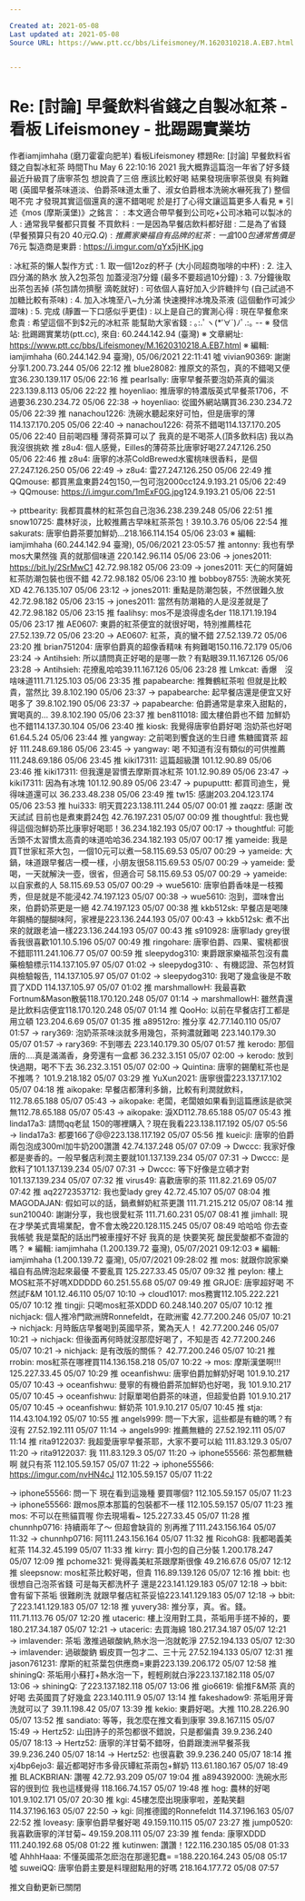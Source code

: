 ```yaml
---

Created at: 2021-05-08
Last updated at: 2021-05-08
Source URL: https://www.ptt.cc/bbs/Lifeismoney/M.1620310218.A.EB7.html


---
```


# Re: [討論] 早餐飲料省錢之自製冰紅茶 - 看板 Lifeismoney - 批踢踢實業坊


作者iamjimhaha (磨刀霍霍向肥羊)
看板Lifeismoney
標題Re: \[討論\] 早餐飲料省錢之自製冰紅茶
時間Thu May 6 22:10:16 2021
我大概靠這篇泡一年省了好多錢 最近升級買了唐寧茶包 想說貴了三倍 應該比較好喝 結果發現唐寧茶很臭 有夠難喝 (英國早餐茶味道淡、伯爵茶味道太重了、淑女伯爵根本洗碗水嚇死我了) 整個喝不完 才發現其實這個還真的還不錯喝呢 於是打了心得文讓這篇更多人看見 ※ 引述《mos (摩斯漢堡)》之銘言： : 本文適合帶早餐到公司吃+公司冰箱可以製冰的人 : 通常我早餐都只買餐 不買飲料 : 一是因為早餐店飲料都好甜 : 二是為了省錢 (早餐預算只有$20~40元Q.Q) : 推薦家樂福自有品牌的紅茶 : 一盒100包 通常售價是$76元 製造商是東爵 : <https://i.imgur.com/qYx5jHK.jpg>

: 冰紅茶的懶人製作方式 : 1. 取一個12oz的杯子 (大小同超商咖啡的中杯) : 2. 注入四分滿的熱水 放入2包茶包 加蓋浸泡7分鐘 (最多不要超過10分鐘) : 3. 7分鐘後取出茶包丟掉 (茶包請勿擠壓 滴乾就好) : 可依個人喜好加入少許糖拌勻 (自己試過不加糖比較有茶味) : 4. 加入冰塊至八~九分滿 快速攪拌冰塊及茶液 (這個動作可減少澀味) : 5. 完成 (靜置一下口感似乎更佳) : 以上是自己的實測心得 : 現在早餐愈來愈貴 : 希望這個不到$2元的冰紅茶 能幫助大家省錢 : ｡:.ﾟヽ(\*′∀\`)ﾉﾟ.:｡ \-- ※ 發信站: 批踢踢實業坊(ptt.cc), 來自: 60.244.142.94 (臺灣) ※ 文章網址: <https://www.ptt.cc/bbs/Lifeismoney/M.1620310218.A.EB7.html> ※ 編輯: iamjimhaha (60.244.142.94 臺灣), 05/06/2021 22:11:41
噓 vivian90369: 謝謝分享1.200.73.244 05/06 22:12
推 blue28082: 推原文的茶包，真的不錯喝又便宜36.230.139.117 05/06 22:16
推 pearlsally: 唐寧早餐茶要泡奶茶真的偏淡223.139.8.113 05/06 22:22
推 hoyenliao: 推唐寧的特濃版英式早餐茶1706，不過要36.230.234.72 05/06 22:38
→ hoyenliao: 從國外網站購買36.230.234.72 05/06 22:39
推 nanachou1226: 洗碗水聽起來好可怕，但是唐寧的薄114.137.170.205 05/06 22:40
→ nanachou1226: 荷茶不錯喝114.137.170.205 05/06 22:40
目前喝四種 薄荷茶算可以了 我真的是不喝茶人(頂多飲料店) 我以為我沒很挑欸
推 z8u4: 個人感覺，Eilles的薄荷茶比唐寧好喝27.247.126.250 05/06 22:46
推 z8u4: 唐寧的冰茶ColdBrewed水蜜桃味很香料，是個27.247.126.250 05/06 22:49
→ z8u4: 雷27.247.126.250 05/06 22:49
推 QQmouse: 都買黑盒東爵24包150,一包可泡2000cc124.9.193.21 05/06 22:49
→ QQmouse: <https://i.imgur.com/1mExF0G.jpg>124.9.193.21 05/06 22:51

→ pttbearity: 我都買農林的紅茶包自己泡36.238.239.248 05/06 22:51
推 snow10725: 農林好淡，比較推薦古早味紅茶茶包！39.10.3.76 05/06 22:54
推 sakurats: 唐寧伯爵茶要加鮮奶...218.166.114.154 05/06 23:03
※ 編輯: iamjimhaha (60.244.142.94 臺灣), 05/06/2021 23:05:57
推 antonny: 我也有學 mos大果然強 真的就那個味道 220.142.96.114 05/06 23:06
→ jones2011: <https://bit.ly/2SrMwC1> 42.72.98.182 05/06 23:09
→ jones2011: 天仁的阿薩姆紅茶防潮包裝也很不錯 42.72.98.182 05/06 23:10
推 bobboy8755: 洗碗水笑死XD 42.76.135.107 05/06 23:12
→ jones2011: 重點是防潮包裝，不然很難久放 42.72.98.182 05/06 23:15
→ jones2011: 當然有防潮箱的人是沒差就是了 42.72.98.182 05/06 23:15
推 faalihsy: mos不是浪得虛名der 118.171.19.194 05/06 23:17
推 AE0607: 東爵的紅茶便宜的就很好喝，特別推薦桂花 27.52.139.72 05/06 23:20
→ AE0607: 紅茶，真的蠻不錯 27.52.139.72 05/06 23:20
推 brian751204: 唐寧伯爵真的超像香精味 有夠難喝150.116.72.179 05/06 23:24
→ Antihsieh: 所以請問真正好喝的是哪一款？有點眼39.11.167.126 05/06 23:28
→ Antihsieh: 花撩亂哈哈39.11.167.126 05/06 23:28
推 Lmkcat: 香爆　沒啥味道111.71.125.103 05/06 23:35
推 papabearche: 推舞鶴紅茶啦 但就是比較貴，當然比 39.8.102.190 05/06 23:37
→ papabearche: 起早餐店還是便宜又好喝多了 39.8.102.190 05/06 23:37
→ papabearche: 伯爵通常是拿來入甜點的，實喝真的… 39.8.102.190 05/06 23:37
推 ben811018: 國太樓伯爵也不錯 加鮮奶也不錯114.137.30.104 05/06 23:40
推 kiosk: 我覺得唐寧伯爵好喝 泡奶茶也好喝 61.64.5.24 05/06 23:44
推 yangway: 之前喝到饗食送的生日禮 焦糖國寶茶 超好 111.248.69.186 05/06 23:45
→ yangway: 喝 不知道有沒有類似的可供推薦 111.248.69.186 05/06 23:45
推 kiki17311: 這篇超級讚 101.12.90.89 05/06 23:46
推 kiki17311: 但我還是習慣去摩斯買冰紅茶 101.12.90.89 05/06 23:47
→ kiki17311: 因為有冰塊 101.12.90.89 05/06 23:47
→ pupuputtt: 都買司迪生，覺得味道還可以 36.233.48.238 05/06 23:49
推 tw15: 感謝203.204.123.174 05/06 23:53
推 hui333: 明天買223.138.111.244 05/07 00:01
推 zaqzz: 感謝 改天試試 目前也是煮東爵24包 42.76.197.231 05/07 00:09
推 thoughtful: 我也覺得這個泡鮮奶茶比康寧好喝耶！36.234.182.193 05/07 00:17
→ thoughtful: 可能舌頭不太習慣太高貴的味道哈哈36.234.182.193 05/07 00:17
推 yameide: 我是買T世家紅茶大包，一個10元可以煮一58.115.69.53 05/07 00:29
→ yameide: 大鍋，味道跟早餐店一模一樣，小朋友很58.115.69.53 05/07 00:29
→ yameide: 愛喝，一天就解決一壺，很省，但適合可 58.115.69.53 05/07 00:29
→ yameide: 以自家煮的人 58.115.69.53 05/07 00:29
→ wue5610: 唐寧伯爵香味是一枝獨秀，但是就是不能浸42.74.197.123 05/07 00:38
→ wue5610: 泡到，澀味會出來，伯爵奶茶更是一絕 42.74.197.123 05/07 00:38
推 kkb512sk: 早餐店是喝陳年鋼桶的醍醐味阿，家裡是223.136.244.193 05/07 00:43
→ kkb512sk: 煮不出來的就跟老滷一樣223.136.244.193 05/07 00:43
推 s910928: 唐寧lady grey很香我很喜歡101.10.5.196 05/07 00:49
推 ringohare: 唐寧伯爵、四果、蜜桃都很不錯耶111.241.106.77 05/07 00:59
推 sleepydog310: 東爵跟家樂福茶包沒有農藥檢驗標示114.137.105.97 05/07 01:02
→ sleepydog310: 、有機認證、茶包材質與檢驗報告, 114.137.105.97 05/07 01:02
→ sleepydog310: 我喝了幾盒後是不敢買了XDD 114.137.105.97 05/07 01:02
推 marshmallowH: 我最喜歡Fortnum&Mason散裝118.170.120.248 05/07 01:14
→ marshmallowH: 雖然貴還是比飲料店便宜118.170.120.248 05/07 01:14
推 QooHo: 以前在早餐店打工都是用立頓 123.204.6.69 05/07 01:35
推 a89512ro: 推分享 42.77.140.110 05/07 01:57
→ rary369: 泡奶茶茶味淡就多用幾包，茶夠濃就難喝 223.140.179.30 05/07 01:57
→ rary369: 不到哪去 223.140.179.30 05/07 01:57
推 kerodo: 那個唐的....真是滿滿香，身旁還有一盒都 36.232.3.151 05/07 02:00
→ kerodo: 放到快過期，喝不下去 36.232.3.151 05/07 02:00
→ Quintina: 唐寧的錫蘭紅茶也是不推嗎？ 101.9.218.182 05/07 03:29
推 YuXun2021: 唐寧很雷223.137.17.102 05/07 04:18
推 aikopake: 早餐店都薄利多銷，比較有利潤就飲料，112.78.65.188 05/07 05:43
→ aikopake: 老闆，老闆娘如果看到這篇應該是欲哭無112.78.65.188 05/07 05:43
→ aikopake: 淚XD112.78.65.188 05/07 05:43
推 linda17a3: 請問qq老鼠 150的哪裡購入？現在我看223.138.117.192 05/07 05:56
→ linda17a3: 都要166了@@223.138.117.192 05/07 05:56
推 kueicjl: 唐寧的伯爵兩包泡成300ml加牛奶200讚讚 42.74.137.248 05/07 07:09
→ Dwccc: 我家好像都是麥香的。一般早餐店利潤主要就101.137.139.234 05/07 07:31
→ Dwccc: 是飲料了101.137.139.234 05/07 07:31
→ Dwccc: 等下好像是立頓才對101.137.139.234 05/07 07:32
推 virus49: 喜歡唐寧的茶 111.82.21.69 05/07 07:42
推 aq2272353712: 我也愛lady grey 42.72.45.107 05/07 08:04
推 MAGODAJAN: 假如可以的話，鍋煮鮮奶紅茶更讚 111.71.215.212 05/07 08:14
推 sun210040: 謝謝分享，我也很愛紅茶 111.71.60.231 05/07 08:41
推 jimhall: 現在才學美式賣場業配，會不會太晚220.128.115.245 05/07 08:49
哈哈哈 你去查我帳號 我是葉配的話出門被車撞好不好 我真的是 快要笑死 酸民愛酸都不查證的嗎？ ※ 編輯: iamjimhaha (1.200.139.72 臺灣), 05/07/2021 09:12:03 ※ 編輯: iamjimhaha (1.200.139.72 臺灣), 05/07/2021 09:28:02
推 mos: 就跟你說家樂福自有品牌泡起來最優 不要亂買 125.227.33.45 05/07 09:32
推 peylon: 樓上MOS紅茶不好嗎XDDDDD 60.251.55.68 05/07 09:49
推 GRJOE: 唐寧超好喝 不然試F&M 101.12.46.110 05/07 10:10
→ cloud1017: mos務實112.105.222.221 05/07 10:12
推 tingji: 只喝mos紅茶XDDD 60.248.140.207 05/07 10:12
推 nichjack: 個人推冷門歐洲牌Ronnefeldt，在歐洲蜜 42.77.200.246 05/07 10:21
→ nichjack: 月時飯店早餐喝到英國早茶，驚為天人！ 42.77.200.246 05/07 10:21
→ nichjack: 但後面再何時就沒那麼好喝了，不知是否 42.77.200.246 05/07 10:21
→ nichjack: 是有改版的關係？ 42.77.200.246 05/07 10:21
推 rrobin: mos紅茶在哪裡買114.136.158.218 05/07 10:22
→ mos: 摩斯漢堡啊!!! 125.227.33.45 05/07 10:29
推 oceanfishwu: 唐寧伯爵加鮮奶好喝 101.9.10.217 05/07 10:43
→ oceanfishwu: 曼寧的有機伯爵茶加鮮奶也好喝，我 101.9.10.217 05/07 10:45
→ oceanfishwu: 討厭單喝伯爵茶的味道，但超愛伯爵 101.9.10.217 05/07 10:45
→ oceanfishwu: 鮮奶茶 101.9.10.217 05/07 10:45
推 stja: 114.43.104.192 05/07 10:55
推 angels999: 問一下大家，這些都是有糖的嗎？有沒有 27.52.192.111 05/07 11:14
→ angels999: 推薦無糖的 27.52.192.111 05/07 11:14
推 rita9122037: 我超愛唐寧早餐茶耶，大家不要可以給 111.83.129.3 05/07 11:20
→ rita9122037: 我 111.83.129.3 05/07 11:20
→ iphone55566: 茶包都無糖啊 就只有茶 112.105.59.157 05/07 11:22
→ iphone55566: <https://imgur.com/nvHN4cJ> 112.105.59.157 05/07 11:22

→ iphone55566: 問一下 現在看到這幾種 要買哪個? 112.105.59.157 05/07 11:23
→ iphone55566: 跟mos原本那篇的包裝都不一樣 112.105.59.157 05/07 11:23
推 mos: 不可以在熊貓買喔 你去現場看~ 125.227.33.45 05/07 11:28
推 chunnhp0716: 持續兩年了～ 但超會缺貨的 別再推了111.243.156.164 05/07 11:32
→ chunnhp0716: 阿111.243.156.164 05/07 11:32
推 RicohG8: 我都喝義美紅茶 114.32.45.199 05/07 11:33
推 kirry: 買小包的自己分裝 1.200.178.247 05/07 12:09
推 pchome321: 覺得義美紅茶跟摩斯很像 49.216.67.6 05/07 12:12
推 sleepsnow: mos紅茶比較好喝，但貴 116.89.139.126 05/07 12:16
推 bbit: 也很想自己泡茶省錢 可是每天都洗杯子 還是223.141.129.183 05/07 12:18
→ bbit: 會有留下茶垢 很難刷洗 就跟早餐店紅茶妥協223.141.129.183 05/07 12:18
→ bbit: 了223.141.129.183 05/07 12:18
推 yuvery38: 推分享，真。省。錢。 111.71.113.76 05/07 12:20
推 utaceric: 樓上沒用對工具，茶垢用手搓不掉的，要 180.217.34.187 05/07 12:21
→ utaceric: 去買海綿 180.217.34.187 05/07 12:21
→ imlavender: 茶垢 激推過碳酸納,熱水泡一泡就乾淨 27.52.194.133 05/07 12:30
→ imlavender: 過碳酸鈉 蝦皮買一包才二、三十元 27.52.194.133 05/07 12:31
推 jason761231: 摩斯的紅茶葉包供應商=東爵223.139.206.172 05/07 12:58
推 shiningQ: 茶垢用小蘇打+熱水泡一下，輕輕刷就白淨223.137.182.118 05/07 13:06
→ shiningQ: 了223.137.182.118 05/07 13:06
推 gio6619: 偷推F&M茶 真的好喝 去英國買了好幾盒 223.140.111.9 05/07 13:14
推 fakeshadow9: 茶垢用牙膏洗就可以了 39.11.198.42 05/07 13:39
推 kekio: 東爵好喝。大推 110.28.226.90 05/07 13:52
推 sandiato: 等等，我怎麼在推文看到康寧 39.8.167.115 05/07 15:49
→ Hertz52: 山田詩子的茶包都很不錯說，只是都偏貴 39.9.236.240 05/07 18:13
→ Hertz52: 唐寧的洋甘菊不錯呀，伯爵跟澳洲早餐茶我 39.9.236.240 05/07 18:14
→ Hertz52: 也很喜歡 39.9.236.240 05/07 18:14
推 xj4bp6ejo3: 最近都喝好市多骨灰罈紅茶兩包+鮮奶 113.61.180.167 05/07 18:49
推 BLACKBRIAN: 讚喔 42.72.93.209 05/07 19:04
推 a894392000: 洗碗水形容的很到位 我也這樣覺得 118.166.74.157 05/07 19:48
推 hog: 農林的好喝 101.9.102.171 05/07 20:30
推 kgi: 45樓怎麼出現康寧啦，差點笑翻 114.37.196.163 05/07 22:50
→ kgi: 同推德國的Ronnefeldt 114.37.196.163 05/07 22:52
推 loveasy: 康寧伯爵早餐好喝 49.159.110.115 05/07 23:27
推 jump0520: 我喜歡唐寧的洋甘菊~ 49.159.208.111 05/07 23:39
推 fenda: 康寧XDDD 111.240.192.68 05/08 01:22
推 kutinwen: 讚讚！122.116.230.185 05/08 01:33
噓 AhhhHaaa: 不懂英國茶怎麽泡在那邊犯蠢= =188.220.164.243 05/08 05:17
噓 suweiQQ: 唐寧伯爵主要是料理甜點用的好嗎 218.164.177.72 05/08 07:57

推文自動更新已關閉

